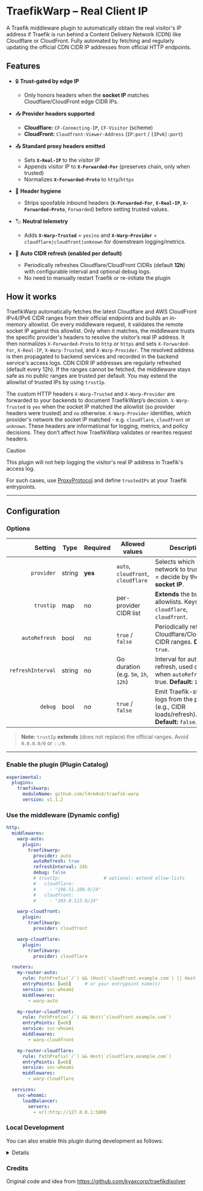 # TraefikWarp – Real Client IP

A Traefik middleware plugin to automatically obtain the real visitor's IP address if Traefik is run behind a Content Delivery Network (CDN) like Cloudflare or CloudFront. Fully automated by fetching and regularly updating the official CDN CIDR IP addresses from official HTTP endpoints.

## Features

- 🔒 **Trust-gated by edge IP**
  - Only honors headers when the **socket IP** matches Cloudflare/CloudFront edge CIDR IPs.

- 📥 **Provider headers supported**
  - **Cloudflare:** `CF-Connecting-IP`, `CF-Visitor` (scheme)  
  - **CloudFront:** `Cloudfront-Viewer-Address` (`IP:port` / `[IPv6]:port`)

- 📤 **Standard proxy headers emitted**  
  - Sets **`X-Real-IP`** to the visitor IP  
  - Appends visitor IP to **`X-Forwarded-For`** (preserves chain, only when trusted)  
  - Normalizes **`X-Forwarded-Proto`** to `http`/`https`

- 🧹 **Header hygiene**  
  - Strips spoofable inbound headers (**`X-Forwarded-For`**, **`X-Real-IP`**, **`X-Forwarded-Proto`**, `Forwarded`) before setting trusted values.

- 🏷️ **Neutral telemetry**  
  - Adds **`X-Warp-Trusted`** = `yes|no` and **`X-Warp-Provider`** = `cloudflare|cloudfront|unknown` for downstream logging/metrics.

- 🔁 **Auto CIDR refresh (enabled per default)**  
  - Periodically refreshes Cloudflare/CloudFront CIDRs (default **12h**) with configurable interval and optional debug logs.
  - No need to manually restart Traefik or re-initiate the plugin

## How it works

TraefikWarp automatically fetches the latest Cloudflare and AWS CloudFront IPv4/IPv6 CIDR ranges from their official endpoints and builds an in-memory allowlist. On every middleware request, it validates the remote socket IP against this allowlist. Only when it matches, the middleware trusts the specific provider's headers to resolve the visitor’s real IP address. It then normalizes `X-Forwarded-Proto` to `http` or `https` and sets `X-Forwarded-For`, `X-Real-IP`, `X-Warp-Trusted`, and `X-Warp-Provider`. The resolved address is then propagated to backend services and recorded in the backend service's access logs. CDN CIDR IP addresses are regularly refreshed (default every 12h). If the ranges cannot be fetched, the middleware stays safe as no public ranges are trusted per default. You may extend the allowlist of trusted IPs by using `trustIp`.

The custom HTTP headers `X-Warp-Trusted` and `X-Warp-Provider` are forwarded to your backends to document TraefikWarp’s decision. `X-Warp-Trusted` is `yes` when the socket IP matched the allowlist (so provider headers were trusted) and `no` otherwise. `X-Warp-Provider` identifies, which provider's network the socket IP matched - e.g. `cloudflare`, `cloudfront` or `unknown`. These headers are informational for logging, metrics, and policy decisions. They don’t affect how TraefikWarp validates or rewrites request headers.

> [!CAUTION]
> This plugin will not help logging the visitor's real IP address in Traefik's access log.
> 
> For such cases, use [ProxyProtocol](https://doc.traefik.io/traefik/reference/install-configuration/entrypoints/#proxyprotocol-and-load-balancers) and define `trustedIPs` at your Traefik entrypoints.

---

## Configuration

### Options

| Setting            | Type   | Required | Allowed values                      | Description                                                                                               |
|-------------------:|--------|----------|-------------------------------------|-----------------------------------------------------------------------------------------------------------|
| `provider`         | string | **yes**  | `auto`, `cloudfront`, `cloudflare`  | Selects which edge network to trust. `auto` = decide by the **socket IP**.                                |
| `trustip`          | map    | no       | per-provider CIDR list              | **Extends** the built-in allowlists. Keys: `cloudflare`, `cloudfront`.                                    |
| `autoRefresh`      | bool   | no       | `true` / `false`                    | Periodically refresh Cloudflare/CloudFront CIDR ranges. **Default:** `true`.                              |
| `refreshInterval`  | string | no       | Go duration (e.g. `5m`, `1h`, `12h`)| Interval for auto refresh, used only when `autoRefresh` is true. **Default:** `12h`.                      |
| `debug`            | bool   | no       | `true` / `false`                    | Emit Traefik-style logs from the plugin (e.g., CIDR loads/refresh). **Default:** `false`.                 |

> **Note:** `trustIp` **extends** (does not replace) the official ranges. Avoid `0.0.0.0/0` or `::/0`.

---

### Enable the plugin (Plugin Catalog)

```yaml
experimental:
  plugins:
    traefikwarp:
      moduleName: github.com/l4rm4nd/traefik-warp
      version: v1.1.2
```

### Use the middleware (Dynamic config)

```yaml
http:
  middlewares:
    warp-auto:
      plugin:
        traefikwarp:
          provider: auto
          autoRefresh: true
          refreshInterval: 24h
          debug: false
          # trustIp:                # optional: extend allow-lists
          #   cloudflare:
          #     - "198.51.100.0/24"
          #   cloudfront:
          #     - "203.0.113.0/24"

    warp-cloudfront:
      plugin:
        traefikwarp:
          provider: cloudfront

    warp-cloudflare:
      plugin:
        traefikwarp:
          provider: cloudflare

  routers:
    my-router-auto:
      rule: PathPrefix(`/`) && (Host(`cloudfront.example.com`) || Host(`cloudflare.example.com`))
      entryPoints: [web]     # or your entrypoint name(s)
      service: svc-whoami
      middlewares:
        - warp-auto

    my-router-cloudfront:
      rule: PathPrefix(`/`) && Host(`cloudfront.example.com`)
      entryPoints: [web]
      service: svc-whoami
      middlewares:
        - warp-cloudfront

    my-router-cloudflare:
      rule: PathPrefix(`/`) && Host(`cloudflare.example.com`)
      entryPoints: [web]
      service: svc-whoami
      middlewares:
        - warp-cloudflare

  services:
    svc-whoami:
      loadBalancer:
        servers:
          - url:http://127.0.0.1:5000
```

### Local Development

You can also enable this plugin during development as follows:

<details>

Clone this repository:

```bash
cd /tmp
git clone https://github.com/l4rm4nd/traefik-warp
```

Then mount the plugin dir as docker bind mount volume in Traefik's compose:

```yaml
    volumes:
      - /tmp/traefik-warp:/plugins-local/src/github.com/l4rm4nd/traefik-warp:ro
```

Enable the local plugin in Traefik's static config:

```yaml
experimental:
  localPlugins:
    traefikwarp:
      moduleName: github.com/l4rm4nd/traefik-warp
```

Finally, define the middleware in Traefik's dynamic config:

```yaml
http:
  middlewares:
    warp-auto:
      plugin:
        traefikwarp:
          provider: auto
          autoRefresh: true
          refreshInterval: 1m
          debug: true
```

And test it using a whoami container:

```yaml
services:

  whoami:
    image: traefik/whoami
    container_name: whoami
    hostname: whoami
    restart: unless-stopped
    expose:
      - 80
    environment:
      - WHOAMI_NAME=whoami
      - WHOAMI_PORT_NUMBER=80
    networks:
      - proxy # change to your traefik network
    labels:
      - traefik.enable=true
      - traefik.docker.network=proxy # change to your traefik network
      - traefik.http.routers.whoami.rule=Host(`whoami.example.com`)
      - traefik.http.services.whoami.loadbalancer.server.port=80
      - traefik.http.routers.whoami.middlewares=warp-auto@file # change to correct middleware name
```

The plugin will emit debug messages if you have enabled `debug`:

```conf
2025-09-27T03:59:58+02:00 INF warp: CIDRs loaded cf=22 cfn=194 middleware=warp-auto@file module=github.com/l4rm4nd/traefik-warp plugin=plugin-traefikwarp
2025-09-27T04:01:04+02:00 INF warp: refreshed CIDRs cf=22 cfn=194 module=github.com/l4rm4nd/traefik-warp plugin=plugin-traefikwarp
```

</details>

### Credits

Original code and idea from https://github.com/kyaxcorp/traefikdisolver
